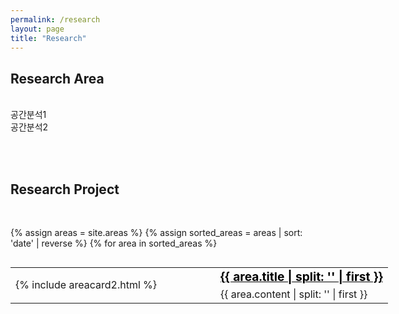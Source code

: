 ```yaml
---
permalink: /research
layout: page
title: "Research"
---
```


## Research Area
<br/>
공간분석1<br/>
공간분석2<br/>

<br/><br/>

## Research Project
<br/>

{% assign areas = site.areas %} 
{% assign sorted_areas = areas | sort: 'date' | reverse %}
{% for area in sorted_areas %}

<style>
.post-card__header > h4 {
    font-size: 1.3rem;
}
.page-content {
max-width: 62.5em;
}
table, table tr, table td {
    border: none;
    font-weight: 400;
}
td.left {
    vertical-align: top;
    width: 280px;
}
td > .post-card {
    width : 250px;
}
ul {
    padding-inline-start: 10px;
}
td.left-text {
    vertical-align: top;
    width: 280px;
    text-align: right;
    padding-right: 40px;
}
</style>

<div style="width:1050px; height:100%; overflow:auto;">
    <table cellspacing="0" cellpadding="0" style="margin-bottom: 50px; width: 100%; table-layout: fixed;">
        <tr>
            <td rowspan="2" style= "width: 280px;">{% include areacard2.html %}</td>
            <td style="padding-left: 40px; "><a href="{{ area.permalink | relative_url }}" style="color: black"><span style="font-size:120%; font-weight:bolder;">{{ area.title | split: '</div>' | first }}</span></a></td>
        </tr>
        <tr>
            <td style="padding-left: 40px; ">{{ area.content | split: '</div>' | first }} </div></td>
        </tr>
    </table>
</div>


{% endfor %}


